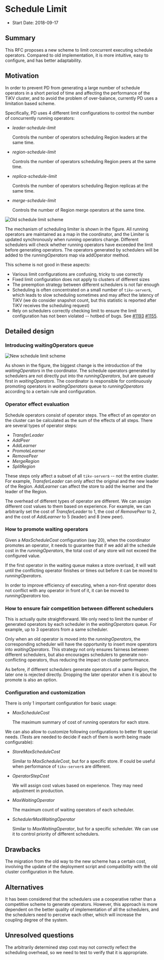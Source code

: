 # Schedule Limit

* Start Date: 2018-09-17

## Summary

This RFC proposes a new scheme to limit concurrent executing schedule
operators. Compared to old implementation, it is more intuitive, easy to
configure, and has better adaptability.

## Motivation

In order to prevent PD from generating a large number of schedule operators in
a short period of time and affecting the performance of the TiKV cluster, and
to avoid the problem of over-balance, currently PD uses a limitation based
scheme.

Specifically, PD uses 4 different limit configurations to control the number of
concurrently running operators:

* _leader-schedule-limit_

    Controls the number of operators scheduling Region leaders at the same
    time.

* _region-schedule-limit_

    Controls the number of operators scheduling Region peers at the same time.

* _replica-schedule-limit_

    Controls the number of operators scheduling Region replicas at the same
    time.

* _merge-schedule-limit_

    Controls the number of Region merge operators at the same time.

![Old schedule limit scheme](../media/schedule-limit-old.png)

The mechanism of scheduling limiter is shown in the figure. All running
operators are maintained as a map in the coordinator, and the Limiter is
updated synchronously when running operators change. Different schedulers will
check whether running operators have exceeded the limit before generating
operators. The operators generated by schedulers will be added to the
_runningOperators_ map via addOperator method.

This scheme is not good in these aspects:

* Various limit configurations are confusing, tricky to use correctly
* Fixed limit configuration does not apply to clusters of different sizes
* The preemption strategy between different schedulers is not fair enough
* Scheduling is often concentrated on a small number of `tikv-server`s, which
  leads to slow scheduling sometimes and may affect the latency of TiKV (we do
  consider snapshot count, but this statistic is reported after TiKV receives
  the scheduling request)
* Rely on schedulers correctly checking limit to ensure the limit configuration
  has not been violated -- hotbed of bugs. See
  [#1193](https://github.com/pingcap/pd/pull/1193)
  [#1155](https://github.com/pingcap/pd/pull/1155).

## Detailed design

### Introducing waitingOperators queue

![New schedule limit scheme](../media/schedule-limit-new.png)

As shown in the figure, the biggest change is the introduction of the
_waitingOperators_ in the coordinator. The schedule operators generated by
schedulers are not directly put into the _runningOperators_, but are queued
first in _waitingOperators_. The coordinator is responsible for continuously
promoting operators in _waitingOperators_ queue to _runningOperators_ according
to a certain rule and configuration.

### Operator effect evaluation

Schedule operators consist of operator steps. The effect of an operator on the
cluster can be calculated as the sum of the effects of all steps. There are
several types of operator steps:

* _TransferLeader_
* _AddPeer_
* _AddLearner_
* _PromoteLearner_
* _RemovePeer_
* _MergeRegion_
* _SplitRegion_

These steps only affect a subset of all `tikv-server`s -- not the
entire cluster. For example, _TransferLeader_ can only affect the original and
the new leader of the Region. _AddLearner_ can affect the store to add the
learner and the leader of the Region.

The overhead of different types of operator are different. We can
assign different cost values to them based on experience. For example, we can
arbitrarily set the cost of _TransferLeader_ to 1, the cost of _RemovePeer_ to
2, and the cost of _AddLearner_ to 5 (leader) and 8 (new peer).

### How to promote waiting operators

Given a _MaxScheduleCost_ configuration (say 20), when the coordinator promotes
an operator, it needs to guarantee that if we add all the schedule cost in the
_runningOperators_, the total cost of any store will not exceed the configured
value.

If the first operator in the waiting queue makes a store overload, it will wait
until the conflicting operator finishes or times out before it can be moved to
_runningOperators_.

In order to improve efficiency of executing, when a non-first operator does not
conflict with any operator in front of it, it can be moved to
_runningOperators_ too.

### How to ensure fair competition between different schedulers

This is actually quite straightforward. We only need to limit the number of
generated operators by each scheduler in the _waitingOperators_ queue. For
example, up to 3 operators from a same scheduler.

Only when an old operator is moved into the _runningOperators_, the
corresponding scheduler will have the opportunity to insert more operators into
_waitingOperators_. This strategy not only ensures fairness between different
schedulers, but also encourages schedulers to generate non-conflicting
operators, thus reducing the impact on cluster performance.

As before, if different schedulers generate operators of a same Region, the
later one is rejected directly. Dropping the later operator when it is about
to promote is also an option.

### Configuration and customization

There is only 1 important configuration for basic usage:

* _MaxScheduleCost_

    The maximum summary of cost of running operators for each store.

We can also allow to customize following configurations to better fit special
needs. (Tests are needed to decide if each of them is worth being made
configurable):

* _StoreMaxScheduleCost_

    Similar to _MaxScheduleCost_, but for a specific store. If could be useful
    when performance of `tikv-server`s are different.

* _OperatorStepCost_

    We will assign cost values based on experience. They may need adjustment
    in production.

* _MaxWaitingOperator_

    The maximum count of waiting operators of each scheduler.

* _SchedulerMaxWaitingOperator_

    Similar to _MaxWaitingOperator_, but for a specific scheduler. We can use
    it to control priority of different schedulers.

## Drawbacks

The migration from the old way to the new scheme has a certain cost, involving
the update of the deployment script and compatibility with the old cluster
configuration in the future.

## Alternatives

It has been considered that the schedulers use a cooperative rather than a
competitive scheme to generate operators. However, this approach is more
dependent on the better quality of implementation of all the schedulers, and
the schedulers need to perceive each other, which will increase the coupling
degree of the system.

## Unresolved questions

The arbitrarily determined step cost may not correctly reflect the scheduling
overhead, so we need to test to verify that it is appropriate.
